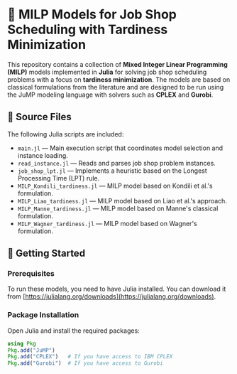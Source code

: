 # 🔧 MILP Models for Job Shop Scheduling with Tardiness Minimization

This repository contains a collection of **Mixed Integer Linear Programming (MILP)** models implemented in **Julia** for solving job shop scheduling problems with a focus on **tardiness minimization**. The models are based on classical formulations from the literature and are designed to be run using the JuMP modeling language with solvers such as **CPLEX** and **Gurobi**.

## 📁 Source Files

The following Julia scripts are included:

- `main.jl` — Main execution script that coordinates model selection and instance loading.
- `read_instance.jl` — Reads and parses job shop problem instances.
- `job_shop_lpt.jl` — Implements a heuristic based on the Longest Processing Time (LPT) rule.
- `MILP_Kondili_tardiness.jl` — MILP model based on Kondili et al.'s formulation.
- `MILP_Liao_tardiness.jl` — MILP model based on Liao et al.'s approach.
- `MILP_Manne_tardiness.jl` — MILP model based on Manne's classical formulation.
- `MILP_Wagner_tardiness.jl` — MILP model based on Wagner's formulation.

## 🚀 Getting Started

### Prerequisites

To run these models, you need to have Julia installed. You can download it from [https://julialang.org/downloads](https://julialang.org/downloads).

### Package Installation

Open Julia and install the required packages:

```julia
using Pkg
Pkg.add("JuMP")
Pkg.add("CPLEX")   # If you have access to IBM CPLEX
Pkg.add("Gurobi")  # If you have access to Gurobi
